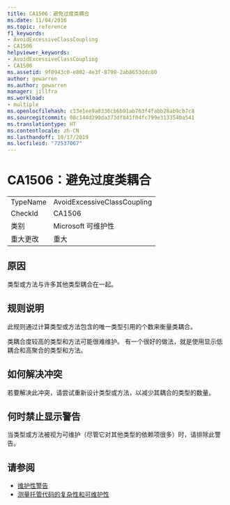 ```yaml
---
title: CA1506：避免过度类耦合
ms.date: 11/04/2016
ms.topic: reference
f1_keywords:
- AvoidExcessiveClassCoupling
- CA1506
helpviewer_keywords:
- AvoidExcessiveClassCoupling
- CA1506
ms.assetid: 9f0943c0-e802-4e3f-8798-2ab8653ddc80
author: gewarren
ms.author: gewarren
manager: jillfra
ms.workload:
- multiple
ms.openlocfilehash: c13e1ee9a0336cb6b91ab763f4fabb28ab9cb7c8
ms.sourcegitcommit: 08c144d290da373df841f04fc799e3133540a541
ms.translationtype: HT
ms.contentlocale: zh-CN
ms.lasthandoff: 10/17/2019
ms.locfileid: "72537067"
---
```

# <a name="ca1506-avoid-excessive-class-coupling"></a>CA1506：避免过度类耦合

|||
|-|-|
|TypeName|AvoidExcessiveClassCoupling|
|CheckId|CA1506|
|类别|Microsoft 可维护性|
|重大更改|重大|

## <a name="cause"></a>原因

类型或方法与许多其他类型耦合在一起。

## <a name="rule-description"></a>规则说明

此规则通过计算类型或方法包含的唯一类型引用的个数来衡量类耦合。

类耦合度较高的类型和方法可能很难维护。 有一个很好的做法，就是使用显示低耦合和高聚合的类型和方法。

## <a name="how-to-fix-violations"></a>如何解决冲突

若要解决此冲突，请尝试重新设计类型或方法，以减少其耦合的类型的数量。

## <a name="when-to-suppress-warnings"></a>何时禁止显示警告

当类型或方法被视为可维护（尽管它对其他类型的依赖项很多）时，请排除此警告。

## <a name="see-also"></a>请参阅

- [维护性警告](../code-quality/maintainability-warnings.md)
- [测量托管代码的复杂性和可维护性](../code-quality/code-metrics-values.md)
